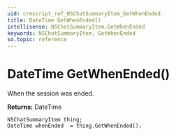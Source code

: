 ```yaml
---
uid: crmscript_ref_NSChatSummaryItem_GetWhenEnded
title: DateTime GetWhenEnded()
intellisense: NSChatSummaryItem.GetWhenEnded
keywords: NSChatSummaryItem, GetWhenEnded
so.topic: reference
---
```


# DateTime GetWhenEnded()

When the session was ended.

**Returns:** DateTime

```crmscript
NSChatSummaryItem thing;
DateTime whenEnded  = thing.GetWhenEnded();
```

